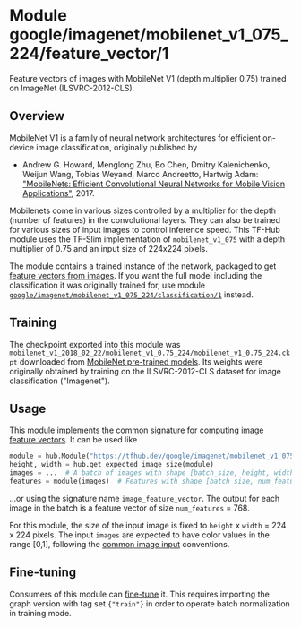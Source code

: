 # Module google/imagenet/mobilenet_v1_075_224/feature_vector/1
Feature vectors of images with MobileNet V1 (depth multiplier 0.75) trained on ImageNet (ILSVRC-2012-CLS).

<!-- dataset: ImageNet (ILSVRC-2012-CLS) -->
<!-- asset-path: legacy -->
<!-- module-type: image-feature-vector -->
<!-- network-architecture: MobileNet V1 -->
<!-- fine-tunable: true -->
<!-- format: hub -->


## Overview

MobileNet V1 is a family of neural network architectures for efficient
on-device  image classification, originally published by

  * Andrew G. Howard, Menglong Zhu, Bo Chen, Dmitry Kalenichenko, Weijun Wang,
    Tobias Weyand, Marco Andreetto, Hartwig Adam:
    ["MobileNets: Efficient Convolutional Neural Networks for
    Mobile Vision Applications"](https://arxiv.org/abs/1704.04861), 2017.

Mobilenets come in various sizes controlled by a multiplier for the
depth (number of features) in the convolutional layers. They can also be
trained for various sizes of input images to control inference speed.
This TF-Hub module uses the TF-Slim implementation of
`mobilenet_v1_075`
with a depth multiplier of 0.75 and an input size of
224x224 pixels.

The module contains a trained instance of the network, packaged to get
[feature vectors from images](https://www.tensorflow.org/hub/common_signatures/images#feature-vector).
If you want the full model including the classification it was originally
trained for, use module
[`google/imagenet/mobilenet_v1_075_224/classification/1`](https://tfhub.dev/google/imagenet/mobilenet_v1_075_224/classification/1)
instead.


## Training

The checkpoint exported into this module was `mobilenet_v1_2018_02_22/mobilenet_v1_0.75_224/mobilenet_v1_0.75_224.ckpt` downloaded
from
[MobileNet pre-trained models](https://github.com/tensorflow/models/blob/master/research/slim/nets/mobilenet_v1.md).
Its weights were originally obtained by training on the ILSVRC-2012-CLS
dataset for image classification ("Imagenet").

## Usage

This module implements the common signature for computing
[image feature vectors](https://www.tensorflow.org/hub/common_signatures/images#feature-vector).
It can be used like

```python
module = hub.Module("https://tfhub.dev/google/imagenet/mobilenet_v1_075_224/feature_vector/1")
height, width = hub.get_expected_image_size(module)
images = ...  # A batch of images with shape [batch_size, height, width, 3].
features = module(images)  # Features with shape [batch_size, num_features].
```

...or using the signature name `image_feature_vector`. The output for each image
in the batch is a feature vector of size `num_features` = 768.

For this module, the size of the input image is fixed to
`height` x `width` = 224 x 224 pixels.
The input `images` are expected to have color values in the range [0,1],
following the
[common image input](https://www.tensorflow.org/hub/common_signatures/images#input)
conventions.


## Fine-tuning

Consumers of this module can [fine-tune](https://www.tensorflow.org/hub/tf1_hub_module#fine-tuning) it.
This requires importing the graph version with tag set `{"train"}`
in order to operate batch normalization in training mode.

